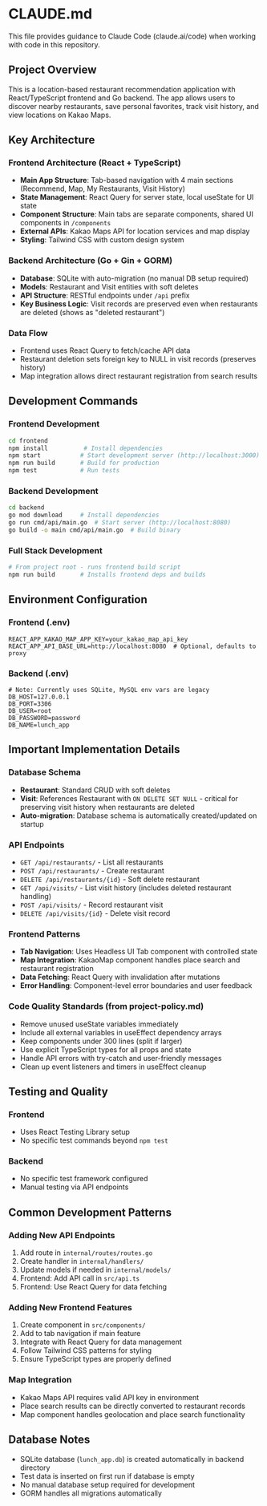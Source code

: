 # CLAUDE.md

This file provides guidance to Claude Code (claude.ai/code) when working with code in this repository.

## Project Overview

This is a location-based restaurant recommendation application with React/TypeScript frontend and Go backend. The app allows users to discover nearby restaurants, save personal favorites, track visit history, and view locations on Kakao Maps.

## Key Architecture

### Frontend Architecture (React + TypeScript)
- **Main App Structure**: Tab-based navigation with 4 main sections (Recommend, Map, My Restaurants, Visit History)
- **State Management**: React Query for server state, local useState for UI state
- **Component Structure**: Main tabs are separate components, shared UI components in `/components`
- **External APIs**: Kakao Maps API for location services and map display
- **Styling**: Tailwind CSS with custom design system

### Backend Architecture (Go + Gin + GORM)
- **Database**: SQLite with auto-migration (no manual DB setup required)
- **Models**: Restaurant and Visit entities with soft deletes
- **API Structure**: RESTful endpoints under `/api` prefix
- **Key Business Logic**: Visit records are preserved even when restaurants are deleted (shows as "deleted restaurant")

### Data Flow
- Frontend uses React Query to fetch/cache API data
- Restaurant deletion sets foreign key to NULL in visit records (preserves history)
- Map integration allows direct restaurant registration from search results

## Development Commands

### Frontend Development
```bash
cd frontend
npm install          # Install dependencies
npm start           # Start development server (http://localhost:3000)
npm run build       # Build for production
npm test            # Run tests
```

### Backend Development
```bash
cd backend
go mod download     # Install dependencies
go run cmd/api/main.go  # Start server (http://localhost:8080)
go build -o main cmd/api/main.go  # Build binary
```

### Full Stack Development
```bash
# From project root - runs frontend build script
npm run build       # Installs frontend deps and builds
```

## Environment Configuration

### Frontend (.env)
```
REACT_APP_KAKAO_MAP_APP_KEY=your_kakao_map_api_key
REACT_APP_API_BASE_URL=http://localhost:8080  # Optional, defaults to proxy
```

### Backend (.env)
```
# Note: Currently uses SQLite, MySQL env vars are legacy
DB_HOST=127.0.0.1
DB_PORT=3306
DB_USER=root
DB_PASSWORD=password
DB_NAME=lunch_app
```

## Important Implementation Details

### Database Schema
- **Restaurant**: Standard CRUD with soft deletes
- **Visit**: References Restaurant with `ON DELETE SET NULL` - critical for preserving visit history when restaurants are deleted
- **Auto-migration**: Database schema is automatically created/updated on startup

### API Endpoints
- `GET /api/restaurants/` - List all restaurants
- `POST /api/restaurants/` - Create restaurant
- `DELETE /api/restaurants/{id}` - Soft delete restaurant
- `GET /api/visits/` - List visit history (includes deleted restaurant handling)
- `POST /api/visits/` - Record restaurant visit
- `DELETE /api/visits/{id}` - Delete visit record

### Frontend Patterns
- **Tab Navigation**: Uses Headless UI Tab component with controlled state
- **Map Integration**: KakaoMap component handles place search and restaurant registration
- **Data Fetching**: React Query with invalidation after mutations
- **Error Handling**: Component-level error boundaries and user feedback

### Code Quality Standards (from project-policy.md)
- Remove unused useState variables immediately
- Include all external variables in useEffect dependency arrays
- Keep components under 300 lines (split if larger)
- Use explicit TypeScript types for all props and state
- Handle API errors with try-catch and user-friendly messages
- Clean up event listeners and timers in useEffect cleanup

## Testing and Quality

### Frontend
- Uses React Testing Library setup
- No specific test commands beyond `npm test`

### Backend  
- No specific test framework configured
- Manual testing via API endpoints

## Common Development Patterns

### Adding New API Endpoints
1. Add route in `internal/routes/routes.go`
2. Create handler in `internal/handlers/`
3. Update models if needed in `internal/models/`
4. Frontend: Add API call in `src/api.ts`
5. Frontend: Use React Query for data fetching

### Adding New Frontend Features
1. Create component in `src/components/`
2. Add to tab navigation if main feature
3. Integrate with React Query for data management
4. Follow Tailwind CSS patterns for styling
5. Ensure TypeScript types are properly defined

### Map Integration
- Kakao Maps API requires valid API key in environment
- Place search results can be directly converted to restaurant records
- Map component handles geolocation and place search functionality

## Database Notes
- SQLite database (`lunch_app.db`) is created automatically in backend directory
- Test data is inserted on first run if database is empty
- No manual database setup required for development
- GORM handles all migrations automatically